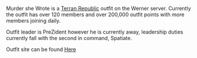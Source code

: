 Murder she Wrote is a [Terran Republic](../etc/Terran_Republic.md) outfit on the
Werner server. Currently the outfit has over 120 members and over 200,000 outfit
points with more members joining daily.

Outfit leader is PreZident however he is currently away, leadership duties
currently fall with the second in command, Spatiate.

Outfit site can be found [Here](http://www.msw-pso.uk.tt)
